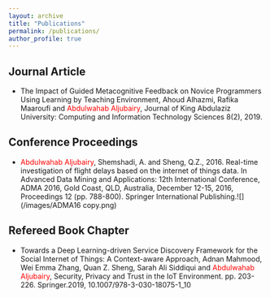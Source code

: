 ```yaml
---
layout: archive
title: "Publications"
permalink: /publications/
author_profile: true
---
```

Journal Article
----------------

- The Impact of Guided Metacognitive Feedback on Novice Programmers Using Learning by Teaching Environment, Ahoud Alhazmi, Rafika Maaroufi and <span style="color:red">Abdulwahab Aljubairy</span>, Journal of King Abdulaziz University: Computing and Information Technology Sciences 8(2), 2019.

Conference Proceedings
-----------------------
- <span style="color:red">Abdulwahab Aljubairy</span>, Shemshadi, A. and Sheng, Q.Z., 2016. Real-time investigation of flight delays based on the internet of things data. In Advanced Data Mining and Applications: 12th International Conference, ADMA 2016, Gold Coast, QLD, Australia, December 12-15, 2016, Proceedings 12 (pp. 788-800). Springer International Publishing.![](/images/ADMA16 copy.png)

Refereed Book Chapter
---------------------
- Towards a Deep Learning-driven Service Discovery Framework for the Social Internet of Things: A Context-aware Approach, Adnan Mahmood, Wei Emma Zhang, Quan Z. Sheng, Sarah Ali Siddiqui and <span style="color:red">Abdulwahab Aljubairy</span>, Security, Privacy and Trust in the IoT Environment. pp. 203-226. Springer.2019, 10.1007/978-3-030-18075-1_10
